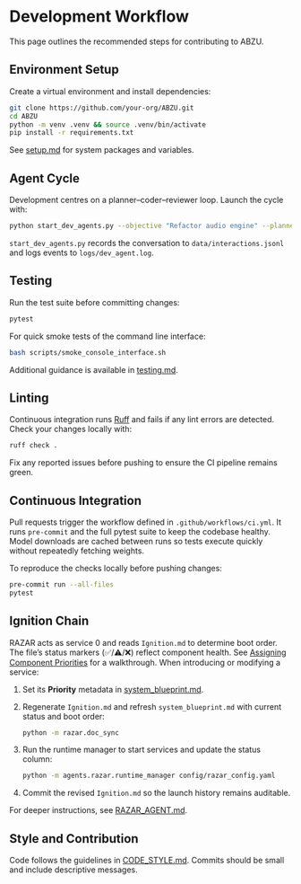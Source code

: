 # Development Workflow

This page outlines the recommended steps for contributing to ABZU.

## Environment Setup

Create a virtual environment and install dependencies:

```bash
git clone https://github.com/your-org/ABZU.git
cd ABZU
python -m venv .venv && source .venv/bin/activate
pip install -r requirements.txt
```

See [setup.md](setup.md) for system packages and variables.

## Agent Cycle

Development centres on a planner–coder–reviewer loop. Launch the cycle with:

```bash
python start_dev_agents.py --objective "Refactor audio engine" --planner-model glm-4.1
```

`start_dev_agents.py` records the conversation to `data/interactions.jsonl` and logs events to `logs/dev_agent.log`.

## Testing

Run the test suite before committing changes:

```bash
pytest
```

For quick smoke tests of the command line interface:

```bash
bash scripts/smoke_console_interface.sh
```

Additional guidance is available in [testing.md](testing.md).

## Linting

Continuous integration runs [Ruff](https://docs.astral.sh/ruff/) and fails if any
lint errors are detected. Check your changes locally with:

```bash
ruff check .
```

Fix any reported issues before pushing to ensure the CI pipeline remains
green.

## Continuous Integration

Pull requests trigger the workflow defined in
`.github/workflows/ci.yml`. It runs `pre-commit` and the full pytest suite
to keep the codebase healthy. Model downloads are cached between runs so
tests execute quickly without repeatedly fetching weights.

To reproduce the checks locally before pushing changes:

```bash
pre-commit run --all-files
pytest
```

## Ignition Chain

RAZAR acts as service 0 and reads `Ignition.md` to determine boot order. The
file’s status markers (✅/⚠️/❌) reflect component health. See [Assigning
Component Priorities](developer_onboarding.md#assigning-component-priorities)
for a walkthrough. When introducing or modifying a service:

1. Set its **Priority** metadata in [system_blueprint.md](system_blueprint.md).
2. Regenerate `Ignition.md` and refresh `system_blueprint.md` with current
   status and boot order:

   ```bash
   python -m razar.doc_sync
   ```
3. Run the runtime manager to start services and update the status column:

   ```bash
   python -m agents.razar.runtime_manager config/razar_config.yaml
   ```
4. Commit the revised `Ignition.md` so the launch history remains auditable.

For deeper instructions, see [RAZAR_AGENT.md](RAZAR_AGENT.md).

## Style and Contribution

Code follows the guidelines in [CODE_STYLE.md](../CODE_STYLE.md). Commits should
be small and include descriptive messages.


